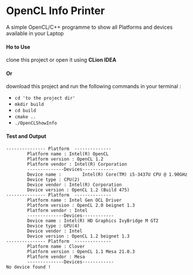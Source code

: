 # OpenCL Info Printer

A simple OpenCL/C++ programme to show all Platforms and devices available in your Laptop


#### Ho to Use
 clone this project or open it using **CLion IDEA**
 
#### Or
 download this project and run the following commands in your terminal :

- `cd 'to the project dir'`
- `mkdir build`
- `cd build`
- `cmake ..`
- `./OpenCLShowInfo`

#### Test and Output

```text
--------------- Platform  --------------
		Platform name : Intel(R) OpenCL
		Platform version : OpenCL 1.2 
		Platform vendor : Intel(R) Corporation
		--------------Devices------------
		Device name :        Intel(R) Core(TM) i5-3437U CPU @ 1.90GHz
		Device type : CPU(2) 
		Device vendor : Intel(R) Corporation
		Device version : OpenCL 1.2 (Build 475)
--------------- Platform  --------------
		Platform name : Intel Gen OCL Driver
		Platform version : OpenCL 2.0 beignet 1.3
		Platform vendor : Intel
		--------------Devices------------
		Device name : Intel(R) HD Graphics IvyBridge M GT2
		Device type : GPU(4) 
		Device vendor : Intel
		Device version : OpenCL 1.2 beignet 1.3
--------------- Platform  --------------
		Platform name : Clover
		Platform version : OpenCL 1.1 Mesa 21.0.3
		Platform vendor : Mesa
		--------------Devices------------
No device found !

```